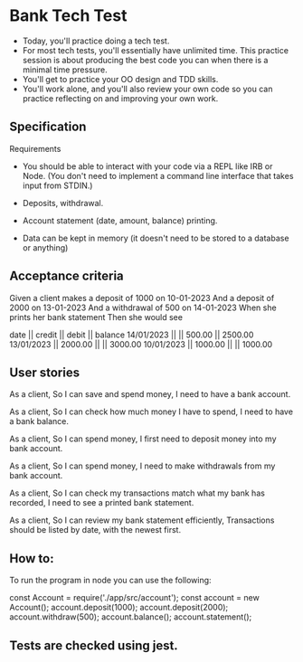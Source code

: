 
Bank Tech Test
=================

* Today, you'll practice doing a tech test.
* For most tech tests, you'll essentially have unlimited time. This practice session is about producing the best code you can when there is a minimal time pressure.
* You'll get to practice your OO design and TDD skills.
* You'll work alone, and you'll also review your own code so you can practice reflecting on and improving your own work.

## Specification

Requirements

* You should be able to interact with your code via a REPL like IRB or Node. (You don't need to implement a command line interface that takes input from STDIN.)

* Deposits, withdrawal.

* Account statement (date, amount, balance) printing.

* Data can be kept in memory (it doesn't need to be stored to a database or anything)


## Acceptance criteria

Given a client makes a deposit of 1000 on 10-01-2023
And a deposit of 2000 on 13-01-2023
And a withdrawal of 500 on 14-01-2023
When she prints her bank statement
Then she would see

date || credit || debit || balance
14/01/2023 || || 500.00 || 2500.00
13/01/2023 || 2000.00 || || 3000.00
10/01/2023 || 1000.00 || || 1000.00


## User stories

As a client,
So I can save and spend money,
I need to have a bank account.

As a client,
So I can check how much money I have to spend,
I need to have a bank balance.

As a client,
So I can spend money,
I first need to deposit money into my bank account.

As a client,
So I can spend money,
I need to make withdrawals from my bank account.

As a client,
So I can check my transactions match what my bank has recorded,
I need to see a printed bank statement.

As a client,
So I can review my bank statement efficiently,
Transactions should be listed by date, with the newest first.


## How to:
To run the program in node you can use the following:

const Account = require('./app/src/account');
const account = new Account();
account.deposit(1000);
account.deposit(2000);
account.withdraw(500);
account.balance();
account.statement();

## Tests are checked using jest.